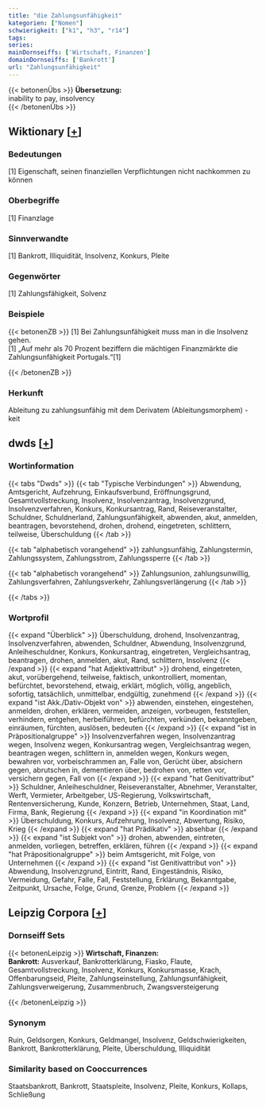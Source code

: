 ```yaml
---
title: "die Zahlungsunfähigkeit"
kategorien: ["Nomen"]
schwierigkeit: ["k1", "h3", "r14"]
tags:
series:
mainDornseiffs: ['Wirtschaft, Finanzen']
domainDornseiffs: ['Bankrott']
url: "Zahlungsunfähigkeit"
---
```


{{< betonenÜbs >}}
**Übersetzung:**  
inability to pay, insolvency  
{{< /betonenÜbs >}}

## Wiktionary [[+](https://de.wiktionary.org/wiki/Zahlungsunfähigkeit)]

### Bedeutungen
[1] Eigenschaft, seinen finanziellen Verpflichtungen nicht nachkommen zu können  

### Oberbegriffe
[1] Finanzlage  

### Sinnverwandte
[1] Bankrott, Illiquidität, Insolvenz, Konkurs, Pleite  

### Gegenwörter
[1] Zahlungsfähigkeit, Solvenz  

### Beispiele
{{< betonenZB >}}
[1] Bei Zahlungsunfähigkeit muss man in die Insolvenz gehen.  
[1] „Auf mehr als 70 Prozent beziffern die mächtigen Finanzmärkte die Zahlungsunfähigkeit Portugals.“[1]  

{{< /betonenZB >}}
### Herkunft
Ableitung zu zahlungsunfähig mit dem Derivatem (Ableitungsmorphem) -keit  



## dwds [[+](https://www.dwds.de/wb/Zahlungsunfähigkeit)]

### Wortinformation
{{< tabs "Dwds" >}}
{{< tab "Typische Verbindungen" >}}
Abwendung, Amtsgericht, Aufzehrung, Einkaufsverbund, Eröffnungsgrund, Gesamtvollstreckung, Insolvenz, Insolvenzantrag, Insolvenzgrund, Insolvenzverfahren, Konkurs, Konkursantrag, Rand, Reiseveranstalter, Schuldner, Schuldnerland, Zahlungsunfähigkeit, abwenden, akut, anmelden, beantragen, bevorstehend, drohen, drohend, eingetreten, schlittern, teilweise, Überschuldung
{{< /tab >}}

{{< tab "alphabetisch vorangehend" >}}
zahlungsunfähig, Zahlungstermin, Zahlungssystem, Zahlungsstrom, Zahlungssperre
{{< /tab >}}

{{< tab "alphabetisch vorangehend" >}}
Zahlungsunion, zahlungsunwillig, Zahlungsverfahren, Zahlungsverkehr, Zahlungsverlängerung
{{< /tab >}}

{{< /tabs >}}

### Wortprofil
{{< expand "Überblick" >}} Überschuldung, drohend, Insolvenzantrag, Insolvenzverfahren, abwenden, Schuldner, Abwendung, Insolvenzgrund, Anleiheschuldner, Konkurs, Konkursantrag, eingetreten, Vergleichsantrag, beantragen, drohen, anmelden, akut, Rand, schlittern, Insolvenz {{< /expand >}}
{{< expand "hat Adjektivattribut" >}} drohend, eingetreten, akut, vorübergehend, teilweise, faktisch, unkontrolliert, momentan, befürchtet, bevorstehend, etwaig, erklärt, möglich, völlig, angeblich, sofortig, tatsächlich, unmittelbar, endgültig, zunehmend {{< /expand >}}
{{< expand "ist Akk./Dativ-Objekt von" >}} abwenden, einstehen, eingestehen, anmelden, drohen, erklären, vermeiden, anzeigen, vorbeugen, feststellen, verhindern, entgehen, herbeiführen, befürchten, verkünden, bekanntgeben, einräumen, fürchten, auslösen, bedeuten {{< /expand >}}
{{< expand "ist in Präpositionalgruppe" >}} Insolvenzverfahren wegen, Insolvenzantrag wegen, Insolvenz wegen, Konkursantrag wegen, Vergleichsantrag wegen, beantragen wegen, schlittern in, anmelden wegen, Konkurs wegen, bewahren vor, vorbeischrammen an, Falle von, Gerücht über, absichern gegen, abrutschen in, dementieren über, bedrohen von, retten vor, versichern gegen, Fall von {{< /expand >}}
{{< expand "hat Genitivattribut" >}} Schuldner, Anleiheschuldner, Reiseveranstalter, Abnehmer, Veranstalter, Werft, Vermieter, Arbeitgeber, US-Regierung, Volkswirtschaft, Rentenversicherung, Kunde, Konzern, Betrieb, Unternehmen, Staat, Land, Firma, Bank, Regierung {{< /expand >}}
{{< expand "in Koordination mit" >}} Überschuldung, Konkurs, Aufzehrung, Insolvenz, Abwertung, Risiko, Krieg {{< /expand >}}
{{< expand "hat Prädikativ" >}} absehbar {{< /expand >}}
{{< expand "ist Subjekt von" >}} drohen, abwenden, eintreten, anmelden, vorliegen, betreffen, erklären, führen {{< /expand >}}
{{< expand "hat Präpositionalgruppe" >}} beim Amtsgericht, mit Folge, von Unternehmen {{< /expand >}}
{{< expand "ist Genitivattribut von" >}} Abwendung, Insolvenzgrund, Eintritt, Rand, Eingeständnis, Risiko, Vermeidung, Gefahr, Falle, Fall, Feststellung, Erklärung, Bekanntgabe, Zeitpunkt, Ursache, Folge, Grund, Grenze, Problem {{< /expand >}}

## Leipzig Corpora [[+](https://corpora.uni-leipzig.de/en/res?word=Zahlungsunfähigkeit&corpusId=deu_newscrawl-public_2018)]

### Dornseiff Sets
{{< betonenLeipzig >}}
**Wirtschaft, Finanzen:**  
**Bankrott:** Ausverkauf, Bankrotterklärung, Fiasko, Flaute, Gesamtvollstreckung, Insolvenz, Konkurs, Konkursmasse, Krach, Offenbarungseid, Pleite, Zahlungseinstellung, Zahlungsunfähigkeit, Zahlungsverweigerung, Zusammenbruch, Zwangsversteigerung  

{{< /betonenLeipzig >}}

### Synonym
Ruin, Geldsorgen, Konkurs, Geldmangel, Insolvenz, Geldschwierigkeiten, Bankrott, Bankrotterklärung, Pleite, Überschuldung, Illiquidität


### Similarity based on Cooccurrences
Staatsbankrott, Bankrott, Staatspleite, Insolvenz, Pleite, Konkurs, Kollaps, Schließung

